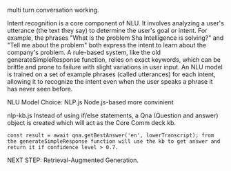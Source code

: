 multi turn conversation working.


Intent recognition is a core component of NLU. It involves analyzing a user's utterance (the text they say) to determine the user's goal or intent. For example, the phrases "What is the problem Sha Intelligence is solving?" and "Tell me about the problem" both express the intent to learn about the company's problem. A rule-based system, like the old generateSimpleResponse function, relies on exact keywords, which can be brittle and prone to failure with slight variations in user input. An NLU model is trained on a set of example phrases (called utterances) for each intent, allowing it to recognize the intent even when the user speaks a phrase it has never seen before.

NLU Model Choice: NLP.js
    Node.js-based more convinient


nlp-kb.js
    Instead of using if/else statements, a Qna (Question and answer) object is created which will act as the Core Comm deck kb.

    const result = await qna.getBestAnswer('en', lowerTranscript); from the generateSimpleResponse function will use the kb to get answer and return it if confidence level > 0.7.

NEXT STEP:
    Retrieval-Augmented Generation.
